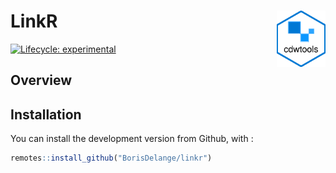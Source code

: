 
<!-- README.md is generated from README.Rmd. Please edit that file -->

# LinkR <a href="https://borisdelange.github.io/cdwtools/index.html"><img src="inst/app/www/hex-cdwtools.png" align="right" height="90" /></a>

<!-- badges: start -->

[![Lifecycle:
experimental](https://img.shields.io/badge/lifecycle-experimental-orange.svg)](https://lifecycle.r-lib.org/articles/stages.html#experimental)
<!-- badges: end -->

## Overview

## Installation

<!--You can install the released version of cdwtools from [CRAN](https://CRAN.R-project.org) with:

``` r
install.packages("cdwtools")
```
-->

You can install the development version from Github, with :

``` r
remotes::install_github("BorisDelange/linkr")
```
